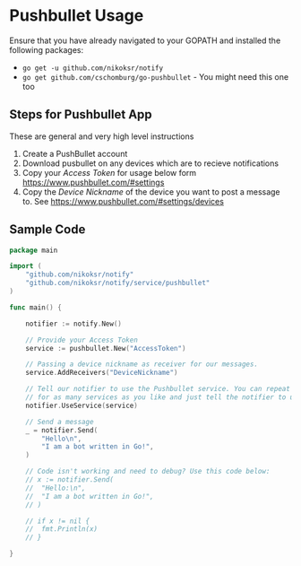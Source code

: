 # Pushbullet Usage

Ensure that you have already navigated to your GOPATH and installed the following packages:

* `go get -u github.com/nikoksr/notify`
* `go get github.com/cschomburg/go-pushbullet` - You might need this one too

## Steps for Pushbullet App

These are general and very high level instructions

1. Create a PushBullet account
2. Download pusbullet on any devices which are to recieve notifications
3. Copy your *Access Token* for usage below form https://www.pushbullet.com/#settings
4. Copy the *Device Nickname* of the device you want to post a message to. See https://www.pushbullet.com/#settings/devices

## Sample Code

```go
package main

import (
    "github.com/nikoksr/notify"
    "github.com/nikoksr/notify/service/pushbullet"
)

func main() {

    notifier := notify.New()

    // Provide your Access Token
    service := pushbullet.New("AccessToken")

    // Passing a device nickname as receiver for our messages.
    service.AddReceivers("DeviceNickname")

    // Tell our notifier to use the Pushbullet service. You can repeat the above process
    // for as many services as you like and just tell the notifier to use them.
    notifier.UseService(service)

    // Send a message
    _ = notifier.Send(
        "Hello\n",
        "I am a bot written in Go!",
    )

    // Code isn't working and need to debug? Use this code below:
    // x := notifier.Send(
    //  "Hello:\n",
    //  "I am a bot written in Go!",
    // )

    // if x != nil {
    //  fmt.Println(x)
    // }

}
```
